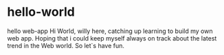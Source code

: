 # hello-world
hello web-app
Hi World,
willy here, catching up learning to build my own web app. 
Hoping that i could keep myself always on track about the latest trend in the Web world.
So let`s have fun.
